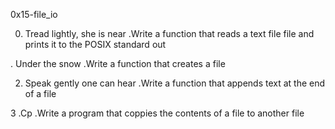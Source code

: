0x15-file_io

0. Tread lightly, she is near
	.Write a function that reads a text file file and prints it to the POSIX standard out

. Under the snow
	.Write a function that creates a file

2. Speak gently one can hear
	.Write a function that appends text at the end of a file

3 .Cp
	.Write a program that coppies the contents of a file to another file
